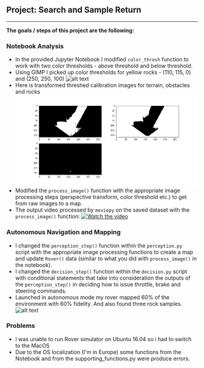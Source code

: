## Project: Search and Sample Return

---

**The goals / steps of this project are the following:**  

### Notebook Analysis
- In the provided Jupyter Notebook I modified ``color_thresh`` function to work with two color thresholds - above threshold and below threshold.
- Using GIMP I picked up color thresholds for yellow rocks - (110, 115, 0) and (250, 250, 100)
![alt text][image3]
- Here is transformed threshed calibration images for terrain, obstacles and rocks 
![alt text][image1]
- Modified the `process_image()` function with the appropriate image processing steps (perspective transform, color threshold etc.) to get from raw images to a map.
- The output video processed by `moviepy` on the saved dataset with the `process_image()` function:
[![Watch the video](./calibration_images/example_rock1.jpg)](./output/test_mapping.mp4)

### Autonomous Navigation and Mapping
* I changed the `perception_step()` function within the `perception.py` script with the appropriate image processing functions to create a map and update `Rover()` data (similar to what you did with `process_image()` in the notebook). 
* I changed the `decision_step()` function within the `decision.py` script with conditional statements that take into consideration the outputs of the `perception_step()` in deciding how to issue throttle, brake and steering commands.   
* Launched in autonomous mode my rover mapped 60% of the environment with 60% fidelity. And also found three rock samples.
![alt text][image2]

### Problems 
* I was unable to run Rover simulator on Ubuntu 16.04 so i had to switch to the MacOS
* Due to the OS localization (I'm in Europe) some functions from the Notebook and from the supporting_functions.py were produce errors. 

[//]: # (Image References)
[image1]: ./output/warped_threshed.jpg
[image2]: ./output/autonomous.jpg
[image3]: ./calibration_images/example_rock1.jpg 

